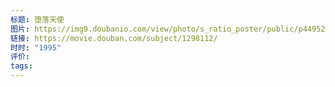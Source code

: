 ```yaml
---
标题: 堕落天使
图片: https://img9.doubanio.com/view/photo/s_ratio_poster/public/p449524516.webp
链接: https://movie.douban.com/subject/1298112/
时时: "1995"
评价: 
tags:
---
```


